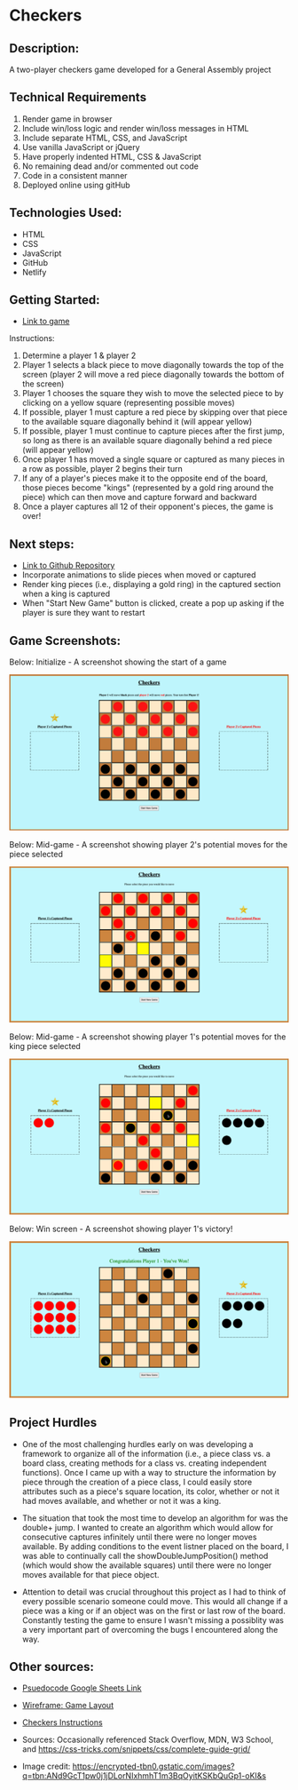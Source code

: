 # Checkers

## Description:

A two-player checkers game developed for a General Assembly project

## Technical Requirements

1. Render game in browser
2. Include win/loss logic and render win/loss messages in HTML
3. Include separate HTML, CSS, and JavaScript
4. Use vanilla JavaScript or jQuery
5. Have properly indented HTML, CSS & JavaScript
6. No remaining dead and/or commented out code
7. Code in a consistent manner
8. Deployed online using gitHub

## Technologies Used:

- HTML
- CSS
- JavaScript
- GitHub
- Netlify

## Getting Started:

- [Link to game](https://george-checker-game.netlify.app/)

Instructions:

1. Determine a player 1 & player 2
2. Player 1 selects a black piece to move diagonally towards the top of the screen (player 2 will move a red piece diagonally towards the bottom of the screen)
3. Player 1 chooses the square they wish to move the selected piece to by clicking on a yellow square (representing possible moves)
4. If possible, player 1 must capture a red piece by skipping over that piece to the available square diagonally behind it (will appear yellow)
5. If possible, player 1 must continue to capture pieces after the first jump, so long as there is an available square diagonally behind a red piece (will appear yellow)
6. Once player 1 has moved a single square or captured as many pieces in a row as possible, player 2 begins their turn
7. If any of a player's pieces make it to the opposite end of the board, those pieces become "kings" (represented by a gold ring around the piece) which can then move and capture forward and backward
8. Once a player captures all 12 of their opponent's pieces, the game is over!

## Next steps:

- [Link to Github Repository](https://github.com/georgeperryv/Project-1-Checkers-)
- Incorporate animations to slide pieces when moved or captured
- Render king pieces (i.e., displaying a gold ring) in the captured section when a king is captured
- When "Start New Game" button is clicked, create a pop up asking if the player is sure they want to restart

## Game Screenshots:

Below: Initialize - A screenshot showing the start of a game

![A screenshot showing the start of a game](images/GameStart.png)

Below: Mid-game - A screenshot showing player 2's potential moves for the piece selected

![A screenshot showing player 2's potential moves for the piece selected](images/ExampleMove.png)

Below: Mid-game - A screenshot showing player 1's potential moves for the king piece selected

![A screenshot showing player 1's potential moves for the king piece selected](images/KingExample.png)

Below: Win screen - A screenshot showing player 1's victory!

![A screenshot showing player 1's victory!](images/ExampleWin.png)

## Project Hurdles

- One of the most challenging hurdles early on was developing a framework to organize all of the information (i.e., a piece class vs. a board class, creating methods for a class vs. creating independent functions). Once I came up with a way to structure the information by piece through the creation of a piece class, I could easily store attributes such as a piece's square location, its color, whether or not it had moves available, and whether or not it was a king.

- The situation that took the most time to develop an algorithm for was the double+ jump. I wanted to create an algorithm which would allow for consecutive captures infinitely until there were no longer moves available. By adding conditions to the event listner placed on the board, I was able to continually call the showDoubleJumpPosition() method (which would show the available squares) until there were no longer moves available for that piece object.

- Attention to detail was crucial throughout this project as I had to think of every possible scenario someone could move. This would all change if a piece was a king or if an object was on the first or last row of the board. Constantly testing the game to ensure I wasn't missing a possiblity was a very important part of overcoming the bugs I encountered along the way.

## Other sources:

- [Psuedocode Google Sheets Link](https://docs.google.com/document/d/1RDk8BuhwzpKIhrljkslvvc0w8ZBkMTSiJ_EmIBOmAGc/edit?usp=sharing)

- [Wireframe: Game Layout](https://whimsical.com/checkers-WN1B3684nFaXZdqmvkaybh)

- [Checkers Instructions](https://www.wikihow.com/Play-Checkers)

- Sources: Occasionally referenced Stack Overflow, MDN, W3 School, and https://css-tricks.com/snippets/css/complete-guide-grid/

- Image credit: https://encrypted-tbn0.gstatic.com/images?q=tbn:ANd9GcT1pw0j1jDLorNIxhmhT1m3BqOyitKSKbQuGp1-oKI&s
